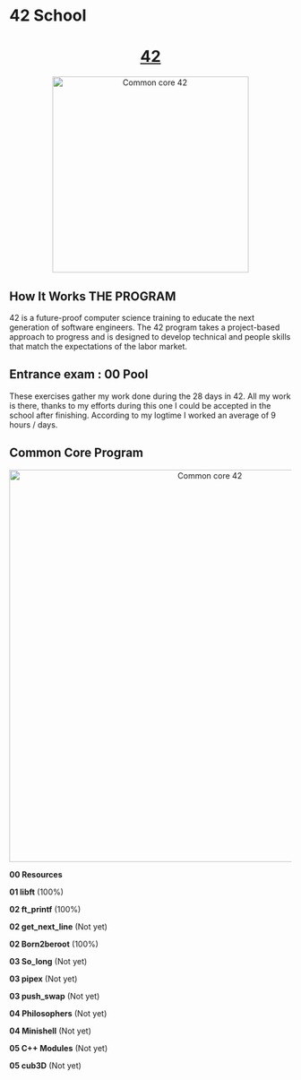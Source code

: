 # 42 School

<h1 align="center">
	<a href="https://42.fr/en/homepage/"> 42</a>
</h1>

<p align="center">
  <img src="https://admissions.42nice.fr/uploads/admissions/campus/logo_website/38/42Nice-logo-v2.svg" alt="Common core 42" width="350"/>
</p>

## How It Works THE PROGRAM
42 is a future-proof computer science training to educate the next generation of software engineers. The 42 program takes a project-based approach to progress and is designed to develop technical and people skills that match the expectations of the labor market.

## Entrance exam : **00  Pool** 
These exercises gather my work done during the 28 days in 42. All my work is there, thanks to my efforts during this one I could be accepted in the school after finishing. According to my logtime I worked an average of 9 hours / days.

## Common Core Program

<p align="center">
  <img src="https://static.wixstatic.com/media/154aad_28249b46a7c74649bbd6f9a0501d314d~mv2.png/v1/fill/w_740,h_404,al_c,q_90/154aad_28249b46a7c74649bbd6f9a0501d314d~mv2.webp" alt="Common core 42" width="700" />
</p>

**00  Resources**

**01  libft** (100%)

**02  ft_printf** (100%)

**02  get_next_line** (Not yet)

**02  Born2beroot** (100%)

**03  So_long** (Not yet)

**03  pipex** (Not yet)

**03  push_swap** (Not yet)

**04  Philosophers** (Not yet)

**04  Minishell** (Not yet)

**05  C++ Modules** (Not yet)

**05  cub3D** (Not yet)
